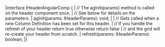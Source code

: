 <framework-specific-section frameworks="angular">
<snippet transform={false}>
|interface IHeaderAngularComp {
|    // The agInit(params) method is called on the header component once.
|    // See below for details on the parameters.
|    agInit(params: IHeaderParams): void;
|
|    // Gets called when a new Column Definition has been set for this header.
|    // If you handle the refresh of your header return true otherwise return false
|    // and the grid will re-create your header from scratch.
|    refresh(params: IHeaderParams): boolean;
|}
</snippet>
</framework-specific-section>
